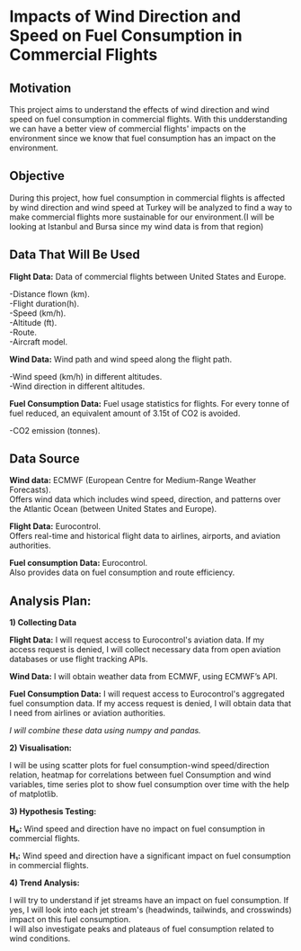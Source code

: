 # Impacts of Wind Direction and Speed on Fuel Consumption in Commercial Flights
## Motivation
 This project aims to  understand the effects of wind direction and wind speed on fuel consumption in commercial flights. With this undderstanding we can have a better view of commercial flights' impacts on the environment since we know that fuel consumption has an impact on the environment. 
  
## Objective
 During this project, how fuel consumption in commercial flights is affected by wind direction and wind speed at Turkey will be analyzed to find a way to make commercial flights more sustainable for our environment.(I will be looking at Istanbul and Bursa since my wind data is from that region)  
   
## Data That Will Be Used
**Flight Data:** Data of commercial flights between United States and Europe.  
  
-Distance flown (km).  
-Flight duration(h).  
-Speed (km/h).  
-Altitude (ft).  
-Route.  
-Aircraft model.  
  
**Wind Data:** Wind path and wind speed along the flight path.  
  
-Wind speed (km/h) in different altitudes.  
-Wind direction in different altitudes.    
  
**Fuel Consumption Data:** Fuel usage statistics for flights. For every tonne of fuel reduced, an equivalent amount of 3.15t of CO2 is avoided.  
  
-CO2 emission (tonnes). 
  
## Data Source
**Wind data:** ECMWF (European Centre for Medium-Range Weather Forecasts).  
Offers wind data which includes wind speed, direction, and patterns over the Atlantic Ocean (between United States and Europe).  
  
**Flight Data:** Eurocontrol.  
Offers real-time and historical flight data to airlines, airports, and aviation authorities.  
  
**Fuel consumption Data:** Eurocontrol.  
Also provides data on fuel consumption and route efficiency.  

## Analysis Plan:
**1) Collecting Data**  
  
**Flight Data:** I will request access to Eurocontrol's aviation data. If my access request is denied, I will collect necessary data from open aviation databases or use flight tracking APIs.  
  
**Wind Data:** I will obtain weather data from ECMWF, using ECMWF’s API.  
  
**Fuel Consumption Data:** I will request access to Eurocontrol's aggregated fuel consumption data. If my access request is denied, I will obtain data that I need from airlines or aviation authorities.  

  *I will combine these data using numpy and pandas.*  
  
**2) Visualisation:**  
  
  I will be using scatter plots for fuel consumption-wind speed/direction relation, heatmap for  correlations between fuel Consumption and wind variables, time series plot to show fuel consumption over time with the help of matplotlib.  

**3) Hypothesis Testing:**  

**H₀:** Wind speed and direction have no impact on fuel consumption in commercial flights.  
  
**H₁:** Wind speed and direction have a significant impact on fuel consumption in commercial flights.  

**4) Trend Analysis:**  

 I will try to understand if jet streams have an impact on fuel consumption. If yes, I will look into each jet stream's (headwinds, tailwinds, and crosswinds) impact on this fuel consumption.  
 I will also investigate peaks and plateaus of fuel consumption related to wind conditions.
  
   
  
  
  

